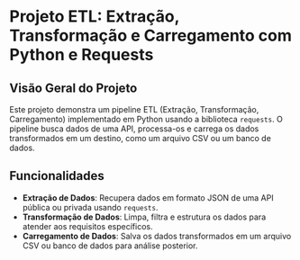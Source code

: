 # Projeto ETL: Extração, Transformação e Carregamento com Python e Requests

## Visão Geral do Projeto
Este projeto demonstra um pipeline ETL (Extração, Transformação, Carregamento) implementado em Python usando a biblioteca `requests`. O pipeline busca dados de uma API, processa-os e carrega os dados transformados em um destino, como um arquivo CSV ou um banco de dados.

## Funcionalidades
- **Extração de Dados**: Recupera dados em formato JSON de uma API pública ou privada usando `requests`.
- **Transformação de Dados**: Limpa, filtra e estrutura os dados para atender aos requisitos específicos.
- **Carregamento de Dados**: Salva os dados transformados em um arquivo CSV ou banco de dados para análise posterior.